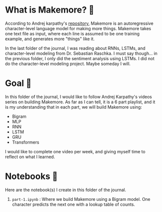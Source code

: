 # What is Makemore? 🤷

According to Andrej karpathy's [repository](https://github.com/karpathy/makemore), Makemore is an autoregressive character-level language model for making more things. Makemore takes one text file as input, where each line is assumed to be one training example, and generates more "things" like it.

In the last folder of the journal, I was reading about RNNs, LSTMs, and character-level modeling from Dr. Sebastian Raschka. I must say though... in the previous folder, I only did the sentiment analysis using LSTMs. I did not do the character-level modeling project. Maybe someday I will.

# Goal 🎯

In this folder of the journal, I would like to follow Andrej Karpathy's videos series on building Makemore. As far as I can tell, it is a 6 part playlist, and it is my understanding that in each part, we will build Makemore using:

- Bigram
- MLP
- RNN
- LSTM
- GRU
- Transformers

I would like to complete one video per week, and giving myself time to reflect on what I learned.

# Notebooks 📓

Here are the notebook(s) I create in this folder of the journal.

1. `part-1.ipynb` : Where we build Makemore using a Bigram model. One character predicts the next one with a lookup table of counts.
